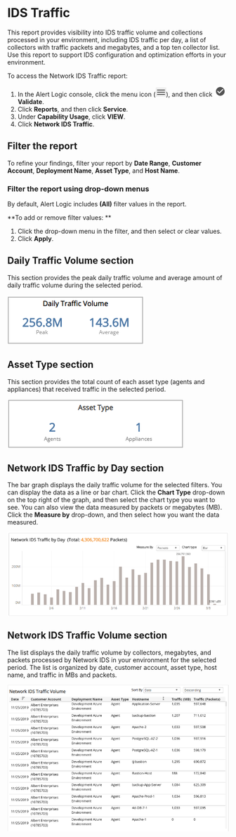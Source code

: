 # IDS Traffic

This report provides visibility into IDS traffic volume and collections processed in your environment, including IDS traffic per day, a list of collectors with traffic packets and megabytes, and a top ten collector list. Use this report to support IDS configuration and optimization efforts in your environment.

To access the Network IDS Traffic report:

1. In the Alert Logic console, click the menu icon (![](../../../../Resources/Images/dashboard/menu-icon.png)), and then click ![](../../../../Resources/Images/dashboard/validate-icon.png)**Validate**.
2. Click **Reports**, and then click **Service**.
3. Under **Capability Usage**, click **VIEW**.
4. Click **Network IDS Traffic**.

## Filter the report

To refine your findings, filter your report by  **Date Range**, **Customer Account**, **Deployment Name**, **Asset Type**, and **Host Name**.

### Filter the report using drop-down menus

By default, Alert Logic includes **(All)** filter values in the report.

**To add or remove filter values: **

1. Click the drop-down menu in the filter, and then select or clear values.
2. Click **Apply**.

## Daily Traffic Volume section

This section provides the peak daily traffic volume and average amount of daily traffic volume during the selected period.

![](../../../../Resources/Images/Reports/Networkidstraffic/daily-traffic-volume.png)

## Asset Type section

This section provides the total count of each asset type (agents and appliances) that received traffic in the selected period.

![](../../../../Resources/Images/Reports/Networkidstraffic/asset-types.png)

## Network IDS Traffic by Day section

The bar graph displays the daily traffic volume for the selected filters. You can display the data as a line or bar chart. Click the **Chart Type** drop-down on the top right of the graph, and then select the chart type you want to see. You can also view the data measured  by packets or megabytes (MB). Click the **Measure by** drop-down, and then select how you want the data measured.

![](../../../../Resources/Images/Reports/Networkidstraffic/traffic-by-day.png)

## Network IDS Traffic Volume section

The list displays the daily traffic volume by collectors, megabytes, and packets processed by Network IDS in your environment for the selected period. The list is organized by date, customer account, asset type, host name, and traffic in MBs and packets.

![](../../../../Resources/Images/Reports/Networkidstraffic/traffic-volume.png)
